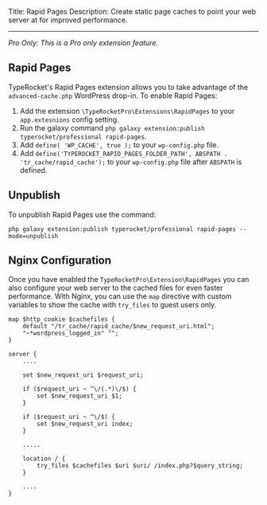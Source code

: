 Title: Rapid Pages
Description: Create static page caches to point your web server at for improved performance.

---

*Pro Only: This is a Pro only extension feature.*

## Rapid Pages

TypeRocket's Rapid Pages extension allows you to take advantage of the `advanced-cache.php` WordPress drop-in. To enable Rapid Pages:
 
1. Add the extension `\TypeRocketPro\Extensions\RapidPages` to your `app.extesnions` config setting.
2. Run the galaxy command `php galaxy extension:publish typerocket/professional rapid-pages`.
3. Add `define( 'WP_CACHE', true );` to your `wp-config.php` file.
4. Add `define('TYPEROCKET_RAPID_PAGES_FOLDER_PATH', ABSPATH . 'tr_cache/rapid_cache');` to your `wp-config.php` file after `ABSPATH` is defined.

## Unpublish

To unpublish Rapid Pages use the command:

```
php galaxy extension:publish typerocket/professional rapid-pages --mode=unpublish
```

## Nginx Configuration

Once you have enabled the `TypeRocketPro\Extension\RapidPages` you can also configure your web server to the cached files for even faster performance. With Nginx, you can use the `map` directive with custom variables to show the cache with `try_files` to guest users only.   

```
map $http_cookie $cachefiles {
    default "/tr_cache/rapid_cache/$new_request_uri.html";
    "~*wordpress_logged_in" "";
}

server {
    ....
    
    set $new_request_uri $request_uri;
    
    if ($request_uri ~ ^\/(.*)\/$) {
        set $new_request_uri $1;
    }
    
    if ($request_uri ~ ^\/$) {
        set $new_request_uri index;
    }

    .....
    
    location / {
        try_files $cachefiles $uri $uri/ /index.php?$query_string;
    }

    ....
}
```